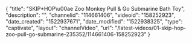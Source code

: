 {
    "title": "SKIP*HOP\u00ae Zoo Monkey Pull & Go Submarine Bath Toy",
    "description": "",
    "channelid": "114661406",
    "videoid": "158252923",
    "date_created": "1522937671",
    "date_modified": "1522938325",
    "type": "captivate",
    "layout": "channelVideo",
    "url": "\/latest-videos\/01-skip-hop-zoo-pull-go-submarine-235352\/114661406-158252923"
}